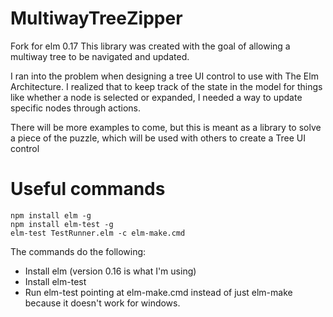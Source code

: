 # MultiwayTreeZipper
Fork for elm 0.17
This library was created with the goal of allowing a multiway tree to be
navigated and updated.

I ran into the problem when designing a tree UI control to use with The Elm
Architecture. I realized that to keep track of the state in the model for things
like whether a node is selected or expanded, I needed a way to update specific
nodes through actions.

There will be more examples to come, but this is meant as a library to solve a
piece of the puzzle, which will be used with others to create a Tree UI control

# Useful commands
    npm install elm -g
    npm install elm-test -g
    elm-test TestRunner.elm -c elm-make.cmd

The commands do the following:
* Install elm (version 0.16 is what I'm using)
* Install elm-test
* Run elm-test pointing at elm-make.cmd instead of just elm-make because it doesn't work for windows.
